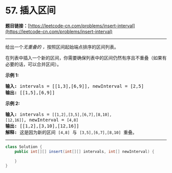 # 57. 插入区间

**题目链接：**[https://leetcode-cn.com/problems/insert-interval](https://leetcode-cn.com/problems/insert-interval)

---

<div class="content__1Y2H">
 <div class="notranslate">
  <p>给出一个<em>无重叠的 ，</em>按照区间起始端点排序的区间列表。</p> 
  <p>在列表中插入一个新的区间，你需要确保列表中的区间仍然有序且不重叠（如果有必要的话，可以合并区间）。</p> 
  <p><strong>示例&nbsp;1:</strong></p> 
  <pre class="language-text"><strong>输入:</strong> intervals = [[1,3],[6,9]], newInterval = [2,5]
<strong>输出:</strong> [[1,5],[6,9]]
</pre> 
  <p><strong>示例&nbsp;2:</strong></p> 
  <pre class="language-text"><strong>输入:</strong> intervals = <code>[[1,2],[3,5],[6,7],[8,10],[12,16]]</code>, newInterval = <code>[4,8]</code>
<strong>输出:</strong> [[1,2],[3,10],[12,16]]
<strong>解释:</strong> 这是因为新的区间 <code>[4,8]</code> 与 <code>[3,5],[6,7],[8,10]</code>&nbsp;重叠。
</pre> 
 </div>
</div>

---

```java
class Solution {
    public int[][] insert(int[][] intervals, int[] newInterval) {
        
    }
}
```